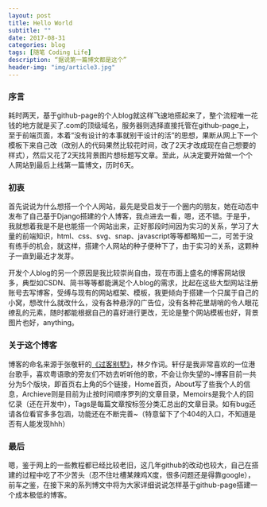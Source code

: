 ```yaml
---
layout: post
title: Hello World
subtitle: ""
date: 2017-08-31
categories: blog
tags: [随笔 Coding Life]
description: “据说第一篇博文都是这个”
header-img: "img/article3.jpg"
---
```

### 序言 
耗时两天，基于github-page的个人blog就这样飞速地搭起来了，整个流程唯一花钱的地方就是买了.com的顶级域名，服务器则选择直接托管在github-page上，至于前端页面，本着“没有设计的本事就别干设计的活”的思想，果断从网上下一个模板下来自己改（改别人的代码果然比较花时间，改了2天才改成现在自己想要的样式），然后又花了2天找背景图片想标题写文章。至此，从决定要开始做一个个人网站到最后上线第一篇博文，历时6天。

### 初衷 
首先说说为什么想搭一个个人网站，最先是受启发于一个圈内的朋友，她在动态中发布了自己基于Django搭建的个人博客，我点进去一看，嗯，还不错。于是乎，我就想着我是不是也能搭一个网站出来，正好那段时间因为实习的关系，学习了大量的前端知识，html、css、svg、snap、javascript等等都略知一二，可苦于没有练手的机会，就这样，搭建个人网站的种子便种下了，由于实习的关系，这颗种子一直到最近才发芽。

开发个人blog的另一个原因是我比较崇尚自由，现在市面上盛名的博客网站很多，典型如CSDN、简书等等都能满足个人blog的需求，比起在这些大型网站注册账号去写博客，受缚与现有的网站框架、模板，我更倾向于搭建一个只属于自己的小窝，想改什么就改什么，没有各种悬浮的广告位，没有各种花里胡哨的令人眼花缭乱的元素，随时都能根据自己的喜好进行更改，无论是整个网站模板也好，背景图片也好，anything。

### 关于这个博客
博客的命名来源于张敬轩的[《过客别墅》](https://y.qq.com/n/yqq/song/004X6J5V4Aldjg.html?ADTAG=baiduald&play=1)，林夕作词。轩仔是我非常喜欢的一位港台歌手，喜欢粤语歌的旁友们不妨去听听他的歌，不会让你失望的~博客目前一共分为5个版块，即首页右上角的5个链接，Home首页，About写了些我个人的信息，Archieve则是目前为止按时间顺序罗列的文章目录，Memoirs是我个人的回忆录（还在开发中），Tags是每篇文章按标签分类汇总出的文章目录。如有bug还请各位看官多多包涵，功能还在不断完善~（特意留下了个404的入口，不知道是否有人能发现hhh）

### 最后 
嗯，鉴于网上的一些教程都已经比较老旧，这几年github的改动也较大，自己在搭建的过程中吃了不少苦头（忍不住吐槽某辣鸡X度，很多问题还是得靠google），前车之鉴，在接下来的系列博文中将为大家详细说说怎样基于github-page搭建一个成本极低的博客。













